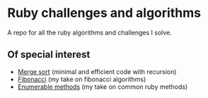 # Ruby challenges and algorithms
A repo for all the ruby algorithms and challenges I solve.

## Of special interest
* [Merge sort](https://github.com/pugsiman/Ruby_challenges_and_algorithms/tree/master/Merge_Sort) (minimal and efficient code with recursion)
* [Fibonacci](https://github.com/pugsiman/Ruby_challenges_and_algorithms/tree/master/Fibonacci) (my take on fibonacci algorithms)
* [Enumerable methods](https://github.com/pugsiman/Ruby_challenges_and_algorithms/tree/master/Enumerable_Methods) (my take on common ruby methods)
